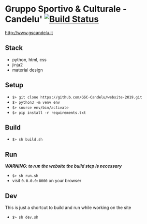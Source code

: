 Gruppo Sportivo &amp; Culturale - Candelu'
[![Build Status](https://travis-ci.org/GSC-Candelu/website-2019.svg?branch=master)](https://travis-ci.org/GSC-Candelu/website-2019)
===

http://www.gscandelu.it


Stack
---

- python, html, css
- jinja2
- material design


Setup
---

- `$> git clone https://github.com/GSC-Candelu/website-2019.git`
- `$> python3 -m venv env`
- `$> source env/bin/activate`
- `$> pip install -r requirements.txt`

Build
---

- `$> sh build.sh`

Run
---

*__WARNING: to run the website the build step is necessary__*


- `$> sh run.sh`
- visit `0.0.0.0:8000` on your browser

Dev
---

This is just a shortcut to build and run while working on the site

- `$> sh dev.sh`
